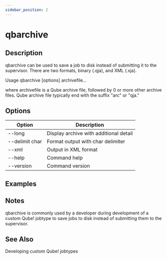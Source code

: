 ```yaml
---
sidebar_position: 2
---
```


# qbarchive

## Description

qbarchive can be used to save a job to disk instead of submitting it to the supervisor.  There are two formats, binary (.qja), and XML (.xja).

Usage 
qbarchive [options] archivefile...

where archivefile is a Qube archive file, followed by 0 or more other archive files. Qube archive file typically end with the suffix "arc" or "qja."

## Options
| Option | Description |
| ---    | ---         |
| --long | Display archive with additional detail |
| --delimit char | Format output with char delimiter |
| --xml | Output in XML format |
| --help | Command help |
| --version | Command version |

## Examples

## Notes
qbarchive is commonly used by a developer during development of a custom Qube! jobtype to save jobs to disk instead of submitting them to the supervisor.

## See Also
Developing custom Qube! jobtypes
